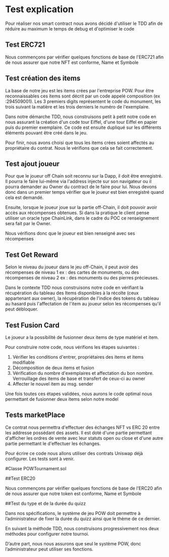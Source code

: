 # Test explication

Pour réaliser nos smart contract nous avons décidé d'utiliser le TDD afin de réduire au maximum le temps de debug et d'optimiser le code

## Test ERC721

Nous commençons par vérifier quelques fonctions de base de l'ERC721 afin de nous assurer que notre NFT est conforme, Name et Symbole

## Test création des items

La base de notre jeu est les items crées par l'entreprise POW. Pour être reconnaissables ces items sont décrit par un code appelé composition (ex :294509001). Les 3 premiers digits représentent le code du monument, les trois suivant la matière et les trois derniers le numéro de l'exemplaire.

Dans notre démarche TDD, nous construisons petit à petit notre code en nous assurant la création d'un code tour Eiffel, d'une tour Eiffel en papier puis du premier exemplaire.
Ce code est ensuite dupliqué sur les différents éléments pouvant être créé dans le jeu.

Pour finir, nous avons choisi que tous les items crées soient affectés au propriétaire du contrat. Nous le vérifions que cela se fait correctement.

## Test ajout joueur

Pour que le joueur off Chain soit reconnu sur la Dapp, il doit être enregistré. Il pourra le faire lui-même via l'address injecte sur son navigateur ou il pourra demander au Owner du contract de le faire pour lui.
Nous devons donc dans un premier temps vérifier que le joueur est bien enregistré quand cela est demandé.

Ensuite, lorsque le joueur joue sur la partie off-Chain, il doit pouvoir avoir accès aux récompenses obtenues. Si dans la pratique le client pense utiliser un oracle type ChainLink, dans le cadre du POC ce renseignement sera fait par le Owner.

Nous vérifions donc que le joueur est bien renseigné avec ses récompenses

## Test Get Reward

Selon le niveau du joueur dans le jeu off-Chain, il peut avoir des récompenses de niveau 1 ex : des cartes de monuments, ou des récompenses de niveau 2 ex : des monuments ou des pierres précieuses.

Dans le contexte TDD nous construisons notre code en vérifiant la récupération du tableau des Items disponibles à la récolte (ceux appartenant aux owner), la récupération de l'indice des tokens du tableau au hasard puis l'affectation de l'item au joueur selon les récompenses qu'il peut débloquer.

## Test Fusion Card

Le joueur a la possibilité de fusionner deux items de type matériel et item.

Pour construire notre code, nous vérifions les étapes suivantes :

1. Vérifier les conditions d'entrer, propriétaires des items et items modifiable
2. Décomposition de deux items et fusion
3. Vérification du nombre d'exemplaires et affectation du bon nombre. Verrouillage des items de base et transfert de ceux-ci au owner
5. Affecter le nouvel item au msg. sender

Une fois toutes ces étapes validées, nous aurons le code optimal nous permettant de fusionner deux items selon notre model

## Tests marketPlace

Ce contrat nous permettra d'effectuer des échanges NFT vs ERC 20 entre les addresse possédant des assets.
Il est doté d'une partie permettant d'afficher les ordres de vente avec leur statuts open ou close et d'une autre partie permettant le d'effectuer les échanges.

Pour écrire ce code nous allons utiliser des contrats Uniswap déjà configurer. Les tests sont à venir.


#Classe POWTournament.sol

##Test ERC20

Nous commençons par vérifier quelques fonctions de base de l’ERC20 afin de nous assurer que notre token est conforme, Name et Symbole

##Test du type et de la durée du quizz

Dans nos spécifications, le système de jeu POW doit permettre à l’administrateur de fixer la durée du quizz ainsi que le thème de ce dernier.

En suivant la méthode TDD, nous construisons progressivement nos deux méthodes pour configurer notre tournoi.

D’autre part, nous nous assurons que seul le système POW, donc l’administrateur peut utiliser ses fonctions.

